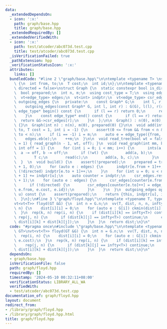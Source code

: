 ```yaml
---
data:
  _extendedDependsOn:
  - icon: ':x:'
    path: graph/base.hpp
    title: graph/base.hpp
  _extendedRequiredBy: []
  _extendedVerifiedWith:
  - icon: ':x:'
    path: test/atcoder/abc073d.test.cpp
    title: test/atcoder/abc073d.test.cpp
  _isVerificationFailed: true
  _pathExtension: hpp
  _verificationStatusIcon: ':x:'
  attributes:
    links: []
  bundledCode: "#line 2 \"graph/base.hpp\"\n\ntemplate <typename T> \nstruct Edge\
    \ {\n  int from, to;\n  T cost;\n  int id;\n};\n\ntemplate <typename T = ll, bool\
    \ directed = false>\nstruct Graph {\n  static constexpr bool is_directed = directed;\n\
    \  bool prepared;\n  int n, m;\n  using cost_type = T;\n  using edge_type = Edge<T>;\n\
    \  vt<edge_type> edges;\n  vt<int> indptr;\n  vt<edge_type> csr_edges;\n\n  class\
    \ outgoing_edges {\n   private:\n    const Graph* G;\n    int l, r;\n\n   public:\n\
    \    outgoing_edges(const Graph* G, int l, int r) : G(G), l(l), r(r) {}\n    const\
    \ edge_type* begin() const {\n      if (l == r) return 0;\n      return &G->csr_edges[l];\n\
    \    }\n    const edge_type* end() const {\n      if (l == r) return 0;\n    \
    \  return &G->csr_edges[r];\n    }\n  };\n\n  Graph() : n(0), m(0), prepared(0)\
    \ {}\n  Graph(int n) : n(n), m(0), prepared(0) {}\n\n  void add(int from, int\
    \ to, T cost = 1, int i = -1) {\n    assert(0 <= from && from < n && 0 <= to &&\
    \ to < n);\n    if (i == -1) i = m;\n    auto e = edge_type({from, to, cost, i});\n\
    \    edges.eb(e);\n    ++m;\n  }\n\n  void read_tree(bool wt = false, int off\
    \ = 1) { read_graph(n - 1, wt, off); }\n  void read_graph(int mm, bool wt = false,\
    \ int off = 1) {\n    for (int i = 0; i < mm; i++) {\n      ints(a, b);\n    \
    \  a -= off, b -= off;\n      if (!wt) {\n        add(a, b);\n      } else {\n\
    \        T c;\n        read(c);\n        add(a, b, c);\n      }\n    }\n    build();\n\
    \  }  \n  void build() {\n    assert(!prepared);\n    prepared = true;\n    indptr.assign(n\
    \ + 1, 0);\n    for (auto e : edges) {\n      indptr[e.from + 1]++;\n      if\
    \ (!directed) indptr[e.to + 1]++;\n    }\n    for (int u = 0; u < n; u++) indptr[u\
    \ + 1] += indptr[u];\n    auto counter = indptr;\n    csr_edges.resize(indptr.back()\
    \ + 1);\n    for (auto e : edges) {\n      csr_edges[counter[e.from]++] = e;\n\
    \      if (!directed) {\n        csr_edges[counter[e.to]++] = edge_type({e.to,\
    \ e.from, e.cost, e.id});\n      }\n    }\n  }\n  outgoing_edges operator[](int\
    \ u) const {\n    assert(prepared);\n    return {this, indptr[u], indptr[u + 1]};\n\
    \  }\n};\n#line 3 \"graph/floyd.hpp\"\n\ntemplate <typename T, typename GT>\n\
    vt<vt<T>> floyd(GT &G) {\n  int n = G.n;\n  vv(T, dist, n, n, infty<T>);\n  rep(i,\
    \ n) {\n    dist[i][i] = 0;\n    for (auto e : G[i]) ckmin(dist[i][e.to], e.cost);\n\
    \  }\n  rep(k, n) rep(i, n) {\n    if (dist[i][k] == infty<T>) continue;\n   \
    \ rep(j, n) {\n      if (dist[k][j] == infty<T>) continue;\n      ckmin(dist[i][j],\
    \ dist[i][k] + dist[k][j]);\n    }\n  }\n  return dist;\n}\n"
  code: "#pragma once\n#include \"graph/base.hpp\"\n\ntemplate <typename T, typename\
    \ GT>\nvt<vt<T>> floyd(GT &G) {\n  int n = G.n;\n  vv(T, dist, n, n, infty<T>);\n\
    \  rep(i, n) {\n    dist[i][i] = 0;\n    for (auto e : G[i]) ckmin(dist[i][e.to],\
    \ e.cost);\n  }\n  rep(k, n) rep(i, n) {\n    if (dist[i][k] == infty<T>) continue;\n\
    \    rep(j, n) {\n      if (dist[k][j] == infty<T>) continue;\n      ckmin(dist[i][j],\
    \ dist[i][k] + dist[k][j]);\n    }\n  }\n  return dist;\n}\n"
  dependsOn:
  - graph/base.hpp
  isVerificationFile: false
  path: graph/floyd.hpp
  requiredBy: []
  timestamp: '2024-05-10 00:32:11+08:00'
  verificationStatus: LIBRARY_ALL_WA
  verifiedWith:
  - test/atcoder/abc073d.test.cpp
documentation_of: graph/floyd.hpp
layout: document
redirect_from:
- /library/graph/floyd.hpp
- /library/graph/floyd.hpp.html
title: graph/floyd.hpp
---
```

